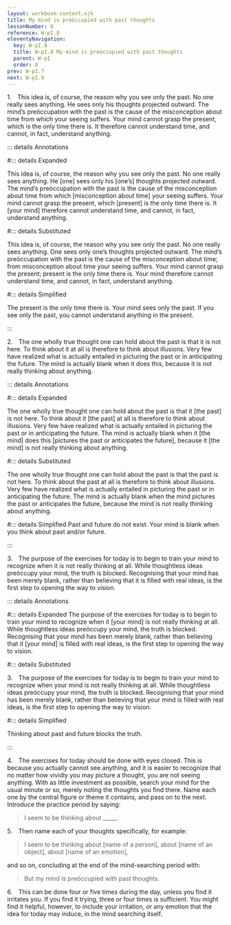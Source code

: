 ```yaml
---
layout: workbook-content.njk
title: My mind is preöccupied with past thoughts
lessonNumber: 8
reference: W-pI.8
eleventyNavigation:
  key: W-pI.8
  title: W-pI.8 My mind is preöccupied with past thoughts
  parent: W-pI
  order: 8
prev: W-pI.7
next: W-pI.9
---
```


1. This idea is, of course, the reason why you see only the past. 
No one really sees anything. 
 He sees only his thoughts projected outward. 
The mind’s preöccupation with the past is the cause of the misconception about time from which your seeing suffers. 
Your mind cannot grasp the present, which is the only time there is. 
It therefore cannot understand time, and cannot, in fact, understand anything.

::: details Annotations

#::: details Expanded

This idea is, of course, the reason why you see only the past. 
No one really sees anything. 
 He [one] sees only his [one’s] thoughts projected outward. 
The mind’s preöccupation with the past is the cause of the misconception about time from which [misconception about time] your seeing suffers. 
Your mind cannot grasp the present, which [present] is the only time there is. 
It [your mind] therefore cannot understand time, and cannot, in fact, understand anything.

#::: details Substituted

This idea is, of course, the reason why you see only the past. 
No one really sees anything. 
 One sees only one’s thoughts projected outward. 
The mind’s preöccupation with the past is the cause of the misconception about time; from misconception about time your seeing suffers. 
Your mind cannot grasp the present; present is the only time there is. 
Your mind therefore cannot understand time, and cannot, in fact, understand anything.

#::: details Simplified

The present is the only time there is. 
Your mind sees only the past. 
If you see only the past, you cannot understand anything in the present.

:::

2. The one wholly true thought one can hold about the past is that it is not here. 
To think about it at all is therefore to think about illusions. 
Very few have realized what is actually entailed in picturing the past or in anticipating the future. 
The mind is actually blank when it does this, because it is not really thinking about anything.

::: details Annotations

#::: details Expanded

The one wholly true thought one can hold about the past is that it [the past] is not here. 
To think about it [the past] at all is therefore to think about illusions. 
Very few have realized what is actually entailed in picturing the past or in anticipating the future. 
The mind is actually blank when it [the mind] does this [pictures the past or anticipates the future], because it [the mind] is not really thinking about anything.

#::: details Substituted

The one wholly true thought one can hold about the past is that the past is not here. 
To think about the past at all is therefore to think about illusions. 
Very few have realized what is actually entailed in picturing the past or in anticipating the future. 
The mind is actually blank when the mind pictures the past or anticipates the future, because the mind is not really thinking about anything.

#::: details Simplified
Past and future do not exist. 
Your mind is blank when you think about past and/or future.

:::

3. The purpose of the exercises for today is to begin to train your mind to recognize when it is not really thinking at all. 
While thoughtless ideas preöccupy your mind, the truth is blocked. 
Recognising that your mind has been merely blank, rather than believing that it is filled with real ideas, is the first step to opening the way to vision.

::: details Annotations 

#::: details Expanded
The purpose of the exercises for today is to begin to train your mind to recognize when it [your mind] is not really thinking at all. 
While thoughtless ideas preöccupy your mind, the truth is blocked. 
Recognising that your mind has been merely blank, rather than believing that it [your mind] is filled with real ideas, is the first step to opening the way to vision.

#::: details Substituted

3. The purpose of the exercises for today is to begin to train your mind to recognize when your mind is not really thinking at all. 
While thoughtless ideas preöccupy your mind, the truth is blocked. 
Recognising that your mind has been merely blank, rather than believing that your mind is filled with real ideas, is the first step to opening the way to vision.

#::: details Simplified

Thinking about past and future blocks the truth. 

:::

4. The exercises for today should be done with eyes closed. 
This is because you actually cannot see anything, and it is easier to recognize that no matter how vividly you may picture a thought, you are not seeing anything. 
With as little investment as possible, search your mind for the usual minute or so, merely noting the thoughts you find there. 
Name each one by the central figure or theme it contains, and pass on to the next. 
Introduce the practice period by saying:

>I seem to be thinking about _____.

5. Then name each of your thoughts specifically, for example:

>I seem to be thinking about [name of a person], about [name of an object], about [name of an emotion],

and so on, concluding at the end of the mind-searching period with:

>But my mind is preöccupied with past thoughts.

6. This can be done four or five times during the day, unless you find it irritates you. 
If you find it trying, three or four times is sufficient. 
You might find it helpful, however, to include your irritation, or any emotion that the idea for today may induce, in the mind searching itself.
